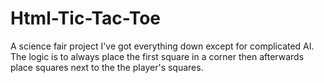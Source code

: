 # Html-Tic-Tac-Toe
A science fair project
I've got everything down except for complicated AI. The logic is to always place the first square in a corner then afterwards place squares next to the the player's squares.
